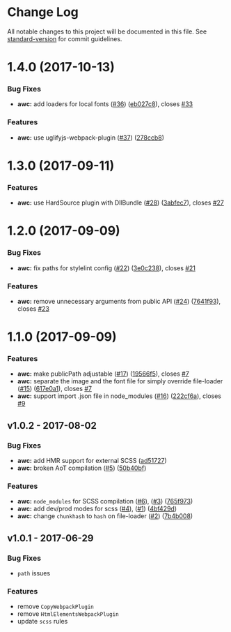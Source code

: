 # Change Log

All notable changes to this project will be documented in this file. See [standard-version](https://github.com/conventional-changelog/standard-version) for commit guidelines.

<a name="1.4.0"></a>
# 1.4.0 (2017-10-13)


### Bug Fixes

* **awc:** add loaders for local fonts ([#36](https://github.com/ng-seed/angular-webpack-config/issues/36)) ([eb027c8](https://github.com/ng-seed/angular-webpack-config/commit/eb027c8)), closes [#33](https://github.com/ng-seed/angular-webpack-config/issues/33)


### Features

* **awc:** use uglifyjs-webpack-plugin ([#37](https://github.com/ng-seed/angular-webpack-config/issues/37)) ([278ccb8](https://github.com/ng-seed/angular-webpack-config/commit/278ccb8))



<a name="1.3.0"></a>
# 1.3.0 (2017-09-11)


### Features

* **awc:** use HardSource plugin with DllBundle ([#28](https://github.com/ng-seed/angular-webpack-config/issues/28)) ([3abfec7](https://github.com/ng-seed/angular-webpack-config/commit/3abfec7)), closes [#27](https://github.com/ng-seed/angular-webpack-config/issues/27)



<a name="1.2.0"></a>
# 1.2.0 (2017-09-09)


### Bug Fixes

* **awc:** fix paths for stylelint config ([#22](https://github.com/ng-seed/angular-webpack-config/issues/22)) ([3e0c238](https://github.com/ng-seed/angular-webpack-config/commit/3e0c238)), closes [#21](https://github.com/ng-seed/angular-webpack-config/issues/21)


### Features

* **awc:** remove unnecessary arguments from public API ([#24](https://github.com/ng-seed/angular-webpack-config/issues/24)) ([7641f93](https://github.com/ng-seed/angular-webpack-config/commit/7641f93)), closes [#23](https://github.com/ng-seed/angular-webpack-config/issues/23)



<a name="1.1.0"></a>
# 1.1.0 (2017-09-09)



### Features

* **awc:** make publicPath adjustable ([#17](https://github.com/ng-seed/angular-webpack-config/issues/17)) ([19566f5](https://github.com/ng-seed/angular-webpack-config/commit/19566f5)), closes [#7](https://github.com/ng-seed/angular-webpack-config/issues/7)
* **awc:** separate the image and the font file for simply override file-loader ([#15](https://github.com/ng-seed/angular-webpack-config/issues/15)) ([617e0a1](https://github.com/ng-seed/angular-webpack-config/commit/617e0a1)), closes [#7](https://github.com/ng-seed/angular-webpack-config/issues/7)
* **awc:** support import .json file in node_modules ([#16](https://github.com/ng-seed/angular-webpack-config/issues/16)) ([222cf6a](https://github.com/ng-seed/angular-webpack-config/commit/222cf6a)), closes [#9](https://github.com/ng-seed/angular-webpack-config/issues/9)



## v1.0.2 - 2017-08-02
### Bug Fixes

* **awc:** add HMR support for external SCSS ([ad51727](https://github.com/ng-seed/angular-webpack-config/commit/ad51727))
* **awc:** broken AoT compilation ([#5](https://github.com/ng-seed/angular-webpack-config/issues/5)) ([50b40bf](https://github.com/ng-seed/angular-webpack-config/commit/50b40bf))


### Features
* **awc:** `node_modules` for SCSS compilation ([#6](https://github.com/ng-seed/angular-webpack-config/issues/6)), ([#3](https://github.com/ng-seed/angular-webpack-config/issues/3)) ([765f973](https://github.com/ng-seed/angular-webpack-config/commit/765f973))
* **awc:** add dev/prod modes for scss ([#4](https://github.com/ng-seed/angular-webpack-config/issues/4)), ([#1](https://github.com/ng-seed/angular-webpack-config/issues/1)) ([4bf429d](https://github.com/ng-seed/angular-webpack-config/commit/4bf429d))
* **awc:** change `chunkhash` to `hash` on file-loader ([#2](https://github.com/ng-seed/angular-webpack-config/issues/2)) ([7b4b008](https://github.com/ng-seed/angular-webpack-config/commit/7b4b008))

## v1.0.1 - 2017-06-29
### Bug Fixes
- `path` issues

### Features
- remove `CopyWebpackPlugin`
- remove `HtmlElementsWebpackPlugin`
- update `scss` rules
